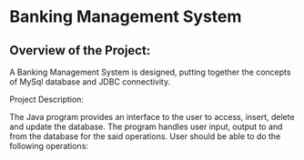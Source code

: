 # Banking Management System 
## Overview of the Project: 
<p>
A Banking Management System is designed, putting together the concepts of MySql database and JDBC connectivity.
</p>
<!-- <br> -->
 Project Description:

The Java program provides an interface to the user to access, insert, delete and update the database. The program handles user input, output to and from the database for the said operations. User should be able to do the following operations:

